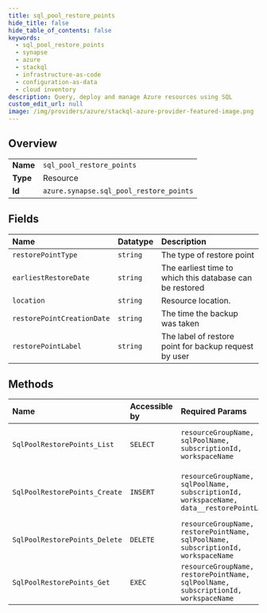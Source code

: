 ```yaml
---
title: sql_pool_restore_points
hide_title: false
hide_table_of_contents: false
keywords:
  - sql_pool_restore_points
  - synapse
  - azure    
  - stackql
  - infrastructure-as-code
  - configuration-as-data
  - cloud inventory
description: Query, deploy and manage Azure resources using SQL
custom_edit_url: null
image: /img/providers/azure/stackql-azure-provider-featured-image.png
---
```

  
    

## Overview
<table><tbody>
<tr><td><b>Name</b></td><td><code>sql_pool_restore_points</code></td></tr>
<tr><td><b>Type</b></td><td>Resource</td></tr>
<tr><td><b>Id</b></td><td><code>azure.synapse.sql_pool_restore_points</code></td></tr>
</tbody></table>

## Fields
| Name | Datatype | Description |
|:-----|:---------|:------------|
| `restorePointType` | `string` | The type of restore point |
| `earliestRestoreDate` | `string` | The earliest time to which this database can be restored |
| `location` | `string` | Resource location. |
| `restorePointCreationDate` | `string` | The time the backup was taken |
| `restorePointLabel` | `string` | The label of restore point for backup request by user |
## Methods
| Name | Accessible by | Required Params | Description |
|:-----|:--------------|:----------------|:------------|
| `SqlPoolRestorePoints_List` | `SELECT` | `resourceGroupName, sqlPoolName, subscriptionId, workspaceName` | Get SQL pool backup information |
| `SqlPoolRestorePoints_Create` | `INSERT` | `resourceGroupName, sqlPoolName, subscriptionId, workspaceName, data__restorePointLabel` | Creates a restore point for a data warehouse. |
| `SqlPoolRestorePoints_Delete` | `DELETE` | `resourceGroupName, restorePointName, sqlPoolName, subscriptionId, workspaceName` | Deletes a restore point. |
| `SqlPoolRestorePoints_Get` | `EXEC` | `resourceGroupName, restorePointName, sqlPoolName, subscriptionId, workspaceName` | Gets a restore point. |
